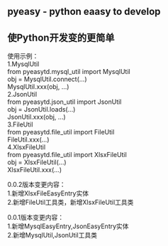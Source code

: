 ## pyeasy - python eaasy to develop  
## 使Python开发变的更简单
使用示例：  
1.MysqlUtil  
from pyeasytd.mysql_util import MysqlUtil  
obj = MysqlUtil.connect(...)  
MysqlUtil.xxx(obj, ...)  
2.JsonUtil  
from pyeasytd.json_util import JsonUtil  
obj = JsonUtil.loads(...)  
JsonUtil.xxx(obj, ...)  
3.FileUtil  
from pyeasytd.file_util import FileUtil  
FileUtil.xxx(...)  
4.XlsxFileUtil  
from pyeasytd.file_util import XlsxFileUtil  
obj = XlsxFileUtil(...)  
XlsxFileUtil.xxx(...)  

0.0.2版本变更内容：  
1.新增XlsxFileEasyEntry实体  
2.新增FileUtil工具类，新增XlsxFileUtil工具类  
  
0.0.1版本变更内容：  
1.新增MysqlEasyEntry,JsonEasyEntry实体  
2.新增MysqlUtil,JsonUtil工具类  